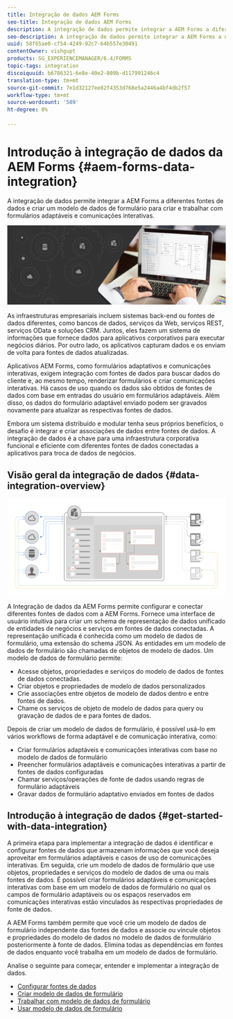 ```yaml
---
title: Integração de dados AEM Forms
seo-title: Integração de dados AEM Forms
description: A integração de dados permite integrar a AEM Forms a diferentes fontes de dados e criar um modelo de dados de formulário para criar e trabalhar com formulários adaptáveis e comunicações interativas.
seo-description: A integração de dados permite integrar a AEM Forms a diferentes fontes de dados e criar um modelo de dados de formulário para criar e trabalhar com formulários adaptáveis e comunicações interativas.
uuid: 58f65ae0-cf54-4249-92c7-64b557e30491
contentOwner: vishgupt
products: SG_EXPERIENCEMANAGER/6.4/FORMS
topic-tags: integration
discoiquuid: b6786321-6e8e-40e2-809b-d117991246c4
translation-type: tm+mt
source-git-commit: 7e1d32127ee82f4353d768e5a2446a4bf4db2f57
workflow-type: tm+mt
source-wordcount: '589'
ht-degree: 0%

---
```



# Introdução à integração de dados da AEM Forms {#aem-forms-data-integration}

A integração de dados permite integrar a AEM Forms a diferentes fontes de dados e criar um modelo de dados de formulário para criar e trabalhar com formulários adaptáveis e comunicações interativas.

![](do-not-localize/data-integeration.png)

As infraestruturas empresariais incluem sistemas back-end ou fontes de dados diferentes, como bancos de dados, serviços da Web, serviços REST, serviços OData e soluções CRM. Juntos, eles fazem um sistema de informações que fornece dados para aplicativos corporativos para executar negócios diários. Por outro lado, os aplicativos capturam dados e os enviam de volta para fontes de dados atualizadas.

Aplicativos AEM Forms, como formulários adaptativos e comunicações interativas, exigem integração com fontes de dados para buscar dados do cliente e, ao mesmo tempo, renderizar formulários e criar comunicações interativas. Há casos de uso quando os dados são obtidos de fontes de dados com base em entradas do usuário em formulários adaptáveis. Além disso, os dados do formulário adaptável enviado podem ser gravados novamente para atualizar as respectivas fontes de dados.

Embora um sistema distribuído e modular tenha seus próprios benefícios, o desafio é integrar e criar associações de dados entre fontes de dados. A integração de dados é a chave para uma infraestrutura corporativa funcional e eficiente com diferentes fontes de dados conectadas a aplicativos para troca de dados de negócios.

## Visão geral da integração de dados {#data-integration-overview}

![aem-forms-data-integeration](assets/aem-forms-data-integeration.png)

A Integração de dados da AEM Forms permite configurar e conectar diferentes fontes de dados com a AEM Forms. Fornece uma interface de usuário intuitiva para criar um schema de representação de dados unificado de entidades de negócios e serviços em fontes de dados conectadas. A representação unificada é conhecida como um modelo de dados de formulário, uma extensão do schema JSON. As entidades em um modelo de dados de formulário são chamadas de objetos de modelo de dados. Um modelo de dados de formulário permite:

* Acesse objetos, propriedades e serviços do modelo de dados de fontes de dados conectadas.
* Criar objetos e propriedades de modelo de dados personalizados
* Crie associações entre objetos de modelo de dados dentro e entre fontes de dados.
* Chame os serviços de objeto de modelo de dados para query ou gravação de dados de e para fontes de dados.

Depois de criar um modelo de dados de formulário, é possível usá-lo em vários workflows de forma adaptável e de comunicação interativa, como:

* Criar formulários adaptáveis e comunicações interativas com base no modelo de dados de formulário
* Preencher formulários adaptáveis e comunicações interativas a partir de fontes de dados configuradas
* Chamar serviços/operações de fonte de dados usando regras de formulário adaptáveis
* Gravar dados de formulário adaptativo enviados em fontes de dados

## Introdução à integração de dados {#get-started-with-data-integration}

A primeira etapa para implementar a integração de dados é identificar e configurar fontes de dados que armazenam informações que você deseja aproveitar em formulários adaptáveis e casos de uso de comunicações interativas. Em seguida, crie um modelo de dados de formulário que use objetos, propriedades e serviços do modelo de dados de uma ou mais fontes de dados. É possível criar formulários adaptáveis e comunicações interativas com base em um modelo de dados de formulário no qual os campos de formulário adaptáveis ou os espaços reservados em comunicações interativas estão vinculados às respectivas propriedades de fonte de dados.

A AEM Forms também permite que você crie um modelo de dados de formulário independente das fontes de dados e associe ou vincule objetos e propriedades do modelo de dados no modelo de dados de formulário posteriormente à fonte de dados. Elimina todas as dependências em fontes de dados enquanto você trabalha em um modelo de dados de formulário.

Analise o seguinte para começar, entender e implementar a integração de dados.

* [Configurar fontes de dados](/help/forms/using/configure-data-sources.md)
* [Criar modelo de dados de formulário](/help/forms/using/create-form-data-models.md)
* [Trabalhar com modelo de dados de formulário](/help/forms/using/work-with-form-data-model.md)
* [Usar modelo de dados de formulário](/help/forms/using/using-form-data-model.md)

